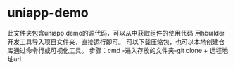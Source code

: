 # uniapp-demo
此文件夹包含uniapp demo的源代码，可以从中获取组件的使用代码
用hbuilder开发工具导入项目文件夹，直接运行即可。
可以下载压缩包，也可以本地创建仓库通过命令行或可视化工具。
步骤：cmd -进入存放的文件夹-git clone + 远程地址url
